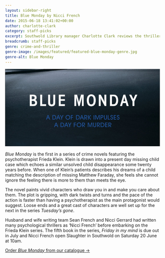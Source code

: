 ```yaml
---
layout: sidebar-right
title: Blue Monday by Nicci French
date: 2015-06-18 13:41:02+00:00
author: charlotte-clark
category: staff-picks
excerpt: Southwold Library manager Charlotte Clark reviews the thriller, <cite>Blue Monday</cite> by crime-writing couple Nicci French.
breadcrumb: staff-picks
genre: crime-and-thriller
genre-image: /images/featured/featured-blue-monday-genre.jpg
genre-alt: Blue Monday
---
```

![Blue Monday](/images/featured/featured-blue-monday.jpg)

<cite>Blue Monday</cite> is the first in a series of crime novels featuring the psychotherapist Frieda Klein. Klein is drawn into a present day missing child case which echoes a similar unsolved child disappearance some twenty years before. When one of Klein&#8217;s patients describes his dreams of a child matching the description of missing Matthew Faraday, she feels she cannot ignore the feeling there is more to them than meets the eye.

The novel paints vivid characters who draw you in and make you care about them. The plot is gripping, with dark twists and turns and the pace of the action is faster than having a psychotherapist as the main protagonist would suggest. Loose ends and a great cast of characters are well set up for the next in the series <cite>Tuesday&#8217;s gone</cite>.

Husband and wife writing team Sean French and Nicci Gerrard had written many psychological thrillers as ‘Nicci French’ before embarking on the Frieda Klein series. The fifth book in the series, <cite>Friday in my mind</cite> is due out in July and Nicci French open Slaughter in Southwold on Saturday 20 June at 10am.

[Order <cite>Blue Monday</cite> from our catalogue →](https://suffolk.spydus.co.uk/cgi-bin/spydus.exe/ENQ/OPAC/BIBENQ/30027609?QRY=CTIBIB%3C%20IRN(125243)&QRYTEXT=Blue%20Monday)
